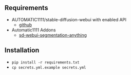 

## Requirements
- AUTOMATIC1111/stable-diffusion-webui with enabled API
    - [github](https://github.com/AUTOMATIC1111/stable-diffusion-webui)
- Automatic1111 Addons
    - [sd-webui-segmentation-anything](https://github.com/continue-revolution/sd-webui-segment-anything)
    
## Installation
- `pip install -r requirements.txt`
- `cp secrets.yml.example secrets.yml`

